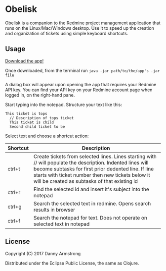 # Obelisk

Obelisk is a companion to the Redmine project management application that runs on the Linux/Mac/Windows desktop. Use it to speed up the creation and organization of tickets using simple keyboard shortcuts.


## Usage

[Download the app!](https://github.com/detarmstrong/Obelisk/releases/latest)  

Once downloaded, from the terminal run `java -jar path/to/the/app's .jar file`  

A dialog box will appear upon opening the app that requires your Redmine API key. You can find your API key on your Redmine account page when logged in, on the right-hand pane.  

Start typing into the notepad. Structure your text like this:

```
This ticket is tops
  // Description of tops ticket
  This ticket is child
  Second child ticket to be
```

Select text and choose a shortcut action:

| Shortcut | Description |
|----------|------------|
| ctrl+t | Create tickets from selected lines. Lines starting with // will populate the description. Indented lines will become subtasks for first prior dedented line. If line starts with ticket number then new tickets below it will be created as subtasks of that existing id |  
| ctrl+r | Find the selected id and insert it's subject into the notepad |  
| ctrl+g | Search the selected text in redmine. Opens search results in browser |
| ctrl+f | Search the notepad for text. Does not operate on selected text in notepad |


## License

Copyright (C) 2017 Danny Armstrong

Distributed under the Eclipse Public License, the same as Clojure.
